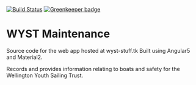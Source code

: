 [![Build Status](https://travis-ci.org/LaserFlash/WYST-Maintenance.svg?branch=master)](https://travis-ci.org/LaserFlash/WYST-Maintenance)
[![Greenkeeper badge](https://badges.greenkeeper.io/LaserFlash/WYST-Maintenance.svg)](https://greenkeeper.io/)

# WYST Maintenance

Source code for the web app hosted at wyst-stuff.tk
Built using Angular5 and Material2.

Records and provides information relating to boats and safety for the Wellington Youth Sailing Trust.

